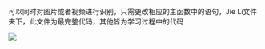 可以同时对图片或者视频进行识别，只需更改相应的主函数中的语句，Jie Li文件夹下，此文件为最完整代码，其他皆为学习过程中的代码

![](http://ww1.sinaimg.cn/large/006YKa8tly1g4usfehiaxg30yo0ese85.gif)
